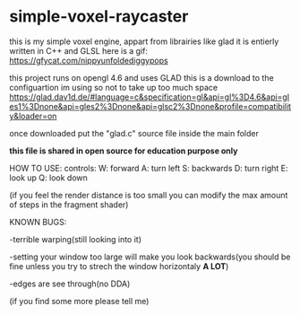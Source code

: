 # simple-voxel-raycaster
this is my simple voxel engine, appart from librairies like glad it is entierly written in C++ and GLSL
here is a gif:
https://gfycat.com/nippyunfoldediggypops

this project runs on opengl 4.6 and uses GLAD this is a download to the configuartion im using so not to take up too much space
https://glad.dav1d.de/#language=c&specification=gl&api=gl%3D4.6&api=gles1%3Dnone&api=gles2%3Dnone&api=glsc2%3Dnone&profile=compatibility&loader=on

once downloaded put the "glad.c" source file inside the main folder

**this file is shared in open source for education purpose only**

HOW TO USE:
controls: 
  W: forward
  A: turn left
  S: backwards
  D: turn right
  E: look up
  Q: look down
  
 (if you feel the render distance is too small you can modify the max amount of steps in the fragment shader)
 
 KNOWN BUGS:

  -terrible warping(still looking into it)

  -setting your window too large will make you look backwards(you should be fine unless you try to strech the window horizontaly **A LOT**)

  -edges are see through(no DDA)

 (if you find some more please tell me)

